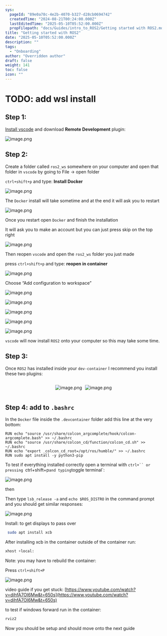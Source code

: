 ```yaml
---
sys:
  pageId: "89e0a78c-4e2b-4070-b327-d28cb0694742"
  createdTime: "2024-08-21T00:24:00.000Z"
  lastEditedTime: "2025-05-10T05:52:00.000Z"
  propFilepath: "docs/Guides/intro_to_ROS2/Getting started with ROS2.md"
title: "Getting started with ROS2"
date: "2025-05-10T05:52:00.000Z"
description: ""
tags:
  - "Onboarding"
author: "Overridden author"
draft: false
weight: 141
toc: false
icon: ""
---
```


# TODO: add wsl install

## Step 1:

[Install vscode](https://code.visualstudio.com/download) and download **Remote Development** plugin:

![image.png](https://prod-files-secure.s3.us-west-2.amazonaws.com/d518164a-d88e-44d1-a4ee-3adb3bd8bce0/efb52993-1881-4a40-b95e-6f020334f022/image.png?X-Amz-Algorithm=AWS4-HMAC-SHA256&X-Amz-Content-Sha256=UNSIGNED-PAYLOAD&X-Amz-Credential=ASIAZI2LB466Q25A3GD6%2F20250705%2Fus-west-2%2Fs3%2Faws4_request&X-Amz-Date=20250705T181022Z&X-Amz-Expires=3600&X-Amz-Security-Token=IQoJb3JpZ2luX2VjED0aCXVzLXdlc3QtMiJGMEQCIENuDt4QG%2F%2FFS53%2BRFzcp%2BY4JvQVmcTCrEGQHEt4%2BUNDAiBBUhZahSFtt1y4ryyEIot9oHKxq16Wae1WSLvVOTbdQCr%2FAwhGEAAaDDYzNzQyMzE4MzgwNSIMF8PjPr23i47xorKQKtwDaqskAg7Rli4hMxyImlZjuiRjSShYOIq59nNCAHl9ZKriFImPzu7jN2SwEnAi6nzbaqiRu65EyzaedwIs2j3PyzJ47%2B9Dge491hQdGPDpreN6XPrKtWLevLVeUyDrdHjWb1n%2FC3aR4F3IGSwZ9iETxvv%2FP2xUgL3BYplCs9PEFyrJ9MP75qyD5v6weq8lghUreuhgI4lB90qt6Xqm56A6lWVAYXXuvSZHqdzJXvyPkP2aPdHyOfemwgiqLNBuf5BaCfIQ%2B6CzGH9xY9jKQMiu2ms72T%2BOrh8DBORntBFyfAPwl%2BVN1zqjsWZzEgBzfI949%2BPKtWigjb5X9HEMWjln3MNp6t4zBpX2lThgsDKZBYfXtAe0UkhTsQXoXfZu8B%2FkemNcFdX7OtmhyVOSTOazEzK2O689bQWIKhX0PlRNO8lQkNo7fIJljp%2BbDkHwijag%2Fpa6CPqlYzkgP1x1sYLadG9kvY5EUGN8i0ARKqDd8VId0Huhl5vf5mTfnNObsKvnULHRXK1QUGpaE%2BNRNu8ooMud%2FO8n96f6uBO73eqUA0LynefqBWx9s8V%2FgSTNRlWCeB40DZvneBn9p53mlMmaxvhYZ5pl%2Bp7prqIvdCZA6fVgazuC4U3zoLeq6Esw1MqkwwY6pgF0Lw%2BJyYWtOMvjSeVC7qmep6lThIj8R6ipyznSssk45eMTDSInibuqz8NEA0H8%2FxRnqd01AUIhu1231A1d05vU8YfkHFeYZaO2Ur6CImxqz7Bjvg826p8vYDVDG2%2Bh4CtAQAjYBb2LVzLS%2BWPKcvG1WlXz3ki9x3%2FoIqElrhZuPRod4vL7SnBwf2uTzba3dwbnkQgFJK5k29oJY6Zf5knvJv8aY7VL&X-Amz-Signature=cf2f5a12bd5cb403edb4d4b0824de49dd43fc045dffd1d0790a0fc14f6f795ab&X-Amz-SignedHeaders=host&x-amz-checksum-mode=ENABLED&x-id=GetObject)

## Step 2:

Create a folder called `ros2_ws` somewhere on your computer and open that folder in `vscode` by going to File → open folder 

`ctrl+shift+p` and type: **Install Docker**

![image.png](https://prod-files-secure.s3.us-west-2.amazonaws.com/d518164a-d88e-44d1-a4ee-3adb3bd8bce0/2269dc0e-1cd5-47ff-bceb-c04ad9b2eab0/image.png?X-Amz-Algorithm=AWS4-HMAC-SHA256&X-Amz-Content-Sha256=UNSIGNED-PAYLOAD&X-Amz-Credential=ASIAZI2LB466Q25A3GD6%2F20250705%2Fus-west-2%2Fs3%2Faws4_request&X-Amz-Date=20250705T181022Z&X-Amz-Expires=3600&X-Amz-Security-Token=IQoJb3JpZ2luX2VjED0aCXVzLXdlc3QtMiJGMEQCIENuDt4QG%2F%2FFS53%2BRFzcp%2BY4JvQVmcTCrEGQHEt4%2BUNDAiBBUhZahSFtt1y4ryyEIot9oHKxq16Wae1WSLvVOTbdQCr%2FAwhGEAAaDDYzNzQyMzE4MzgwNSIMF8PjPr23i47xorKQKtwDaqskAg7Rli4hMxyImlZjuiRjSShYOIq59nNCAHl9ZKriFImPzu7jN2SwEnAi6nzbaqiRu65EyzaedwIs2j3PyzJ47%2B9Dge491hQdGPDpreN6XPrKtWLevLVeUyDrdHjWb1n%2FC3aR4F3IGSwZ9iETxvv%2FP2xUgL3BYplCs9PEFyrJ9MP75qyD5v6weq8lghUreuhgI4lB90qt6Xqm56A6lWVAYXXuvSZHqdzJXvyPkP2aPdHyOfemwgiqLNBuf5BaCfIQ%2B6CzGH9xY9jKQMiu2ms72T%2BOrh8DBORntBFyfAPwl%2BVN1zqjsWZzEgBzfI949%2BPKtWigjb5X9HEMWjln3MNp6t4zBpX2lThgsDKZBYfXtAe0UkhTsQXoXfZu8B%2FkemNcFdX7OtmhyVOSTOazEzK2O689bQWIKhX0PlRNO8lQkNo7fIJljp%2BbDkHwijag%2Fpa6CPqlYzkgP1x1sYLadG9kvY5EUGN8i0ARKqDd8VId0Huhl5vf5mTfnNObsKvnULHRXK1QUGpaE%2BNRNu8ooMud%2FO8n96f6uBO73eqUA0LynefqBWx9s8V%2FgSTNRlWCeB40DZvneBn9p53mlMmaxvhYZ5pl%2Bp7prqIvdCZA6fVgazuC4U3zoLeq6Esw1MqkwwY6pgF0Lw%2BJyYWtOMvjSeVC7qmep6lThIj8R6ipyznSssk45eMTDSInibuqz8NEA0H8%2FxRnqd01AUIhu1231A1d05vU8YfkHFeYZaO2Ur6CImxqz7Bjvg826p8vYDVDG2%2Bh4CtAQAjYBb2LVzLS%2BWPKcvG1WlXz3ki9x3%2FoIqElrhZuPRod4vL7SnBwf2uTzba3dwbnkQgFJK5k29oJY6Zf5knvJv8aY7VL&X-Amz-Signature=1162bb9c1904cbbaf9e35cf43fec9e41695ec1dce9b6758a28d4fb0109c75afe&X-Amz-SignedHeaders=host&x-amz-checksum-mode=ENABLED&x-id=GetObject)

The `Docker` install will take sometime and at the end it will ask you to restart

![image.png](https://prod-files-secure.s3.us-west-2.amazonaws.com/d518164a-d88e-44d1-a4ee-3adb3bd8bce0/ed233f78-be33-4b1f-b89c-9c346c0e961e/image.png?X-Amz-Algorithm=AWS4-HMAC-SHA256&X-Amz-Content-Sha256=UNSIGNED-PAYLOAD&X-Amz-Credential=ASIAZI2LB466Q25A3GD6%2F20250705%2Fus-west-2%2Fs3%2Faws4_request&X-Amz-Date=20250705T181023Z&X-Amz-Expires=3600&X-Amz-Security-Token=IQoJb3JpZ2luX2VjED0aCXVzLXdlc3QtMiJGMEQCIENuDt4QG%2F%2FFS53%2BRFzcp%2BY4JvQVmcTCrEGQHEt4%2BUNDAiBBUhZahSFtt1y4ryyEIot9oHKxq16Wae1WSLvVOTbdQCr%2FAwhGEAAaDDYzNzQyMzE4MzgwNSIMF8PjPr23i47xorKQKtwDaqskAg7Rli4hMxyImlZjuiRjSShYOIq59nNCAHl9ZKriFImPzu7jN2SwEnAi6nzbaqiRu65EyzaedwIs2j3PyzJ47%2B9Dge491hQdGPDpreN6XPrKtWLevLVeUyDrdHjWb1n%2FC3aR4F3IGSwZ9iETxvv%2FP2xUgL3BYplCs9PEFyrJ9MP75qyD5v6weq8lghUreuhgI4lB90qt6Xqm56A6lWVAYXXuvSZHqdzJXvyPkP2aPdHyOfemwgiqLNBuf5BaCfIQ%2B6CzGH9xY9jKQMiu2ms72T%2BOrh8DBORntBFyfAPwl%2BVN1zqjsWZzEgBzfI949%2BPKtWigjb5X9HEMWjln3MNp6t4zBpX2lThgsDKZBYfXtAe0UkhTsQXoXfZu8B%2FkemNcFdX7OtmhyVOSTOazEzK2O689bQWIKhX0PlRNO8lQkNo7fIJljp%2BbDkHwijag%2Fpa6CPqlYzkgP1x1sYLadG9kvY5EUGN8i0ARKqDd8VId0Huhl5vf5mTfnNObsKvnULHRXK1QUGpaE%2BNRNu8ooMud%2FO8n96f6uBO73eqUA0LynefqBWx9s8V%2FgSTNRlWCeB40DZvneBn9p53mlMmaxvhYZ5pl%2Bp7prqIvdCZA6fVgazuC4U3zoLeq6Esw1MqkwwY6pgF0Lw%2BJyYWtOMvjSeVC7qmep6lThIj8R6ipyznSssk45eMTDSInibuqz8NEA0H8%2FxRnqd01AUIhu1231A1d05vU8YfkHFeYZaO2Ur6CImxqz7Bjvg826p8vYDVDG2%2Bh4CtAQAjYBb2LVzLS%2BWPKcvG1WlXz3ki9x3%2FoIqElrhZuPRod4vL7SnBwf2uTzba3dwbnkQgFJK5k29oJY6Zf5knvJv8aY7VL&X-Amz-Signature=b54edf6c58982ed829a6a8232d4dcd6eb0457dc5b5d6d235ff95fbeb50a3588e&X-Amz-SignedHeaders=host&x-amz-checksum-mode=ENABLED&x-id=GetObject)

Once you restart open `Docker` and finish the installation

It will ask you to make an account but you can just press skip on the top right

![image.png](https://prod-files-secure.s3.us-west-2.amazonaws.com/d518164a-d88e-44d1-a4ee-3adb3bd8bce0/21010ad9-1659-4fd9-9f59-9932a09b2a3d/image.png?X-Amz-Algorithm=AWS4-HMAC-SHA256&X-Amz-Content-Sha256=UNSIGNED-PAYLOAD&X-Amz-Credential=ASIAZI2LB466Q25A3GD6%2F20250705%2Fus-west-2%2Fs3%2Faws4_request&X-Amz-Date=20250705T181023Z&X-Amz-Expires=3600&X-Amz-Security-Token=IQoJb3JpZ2luX2VjED0aCXVzLXdlc3QtMiJGMEQCIENuDt4QG%2F%2FFS53%2BRFzcp%2BY4JvQVmcTCrEGQHEt4%2BUNDAiBBUhZahSFtt1y4ryyEIot9oHKxq16Wae1WSLvVOTbdQCr%2FAwhGEAAaDDYzNzQyMzE4MzgwNSIMF8PjPr23i47xorKQKtwDaqskAg7Rli4hMxyImlZjuiRjSShYOIq59nNCAHl9ZKriFImPzu7jN2SwEnAi6nzbaqiRu65EyzaedwIs2j3PyzJ47%2B9Dge491hQdGPDpreN6XPrKtWLevLVeUyDrdHjWb1n%2FC3aR4F3IGSwZ9iETxvv%2FP2xUgL3BYplCs9PEFyrJ9MP75qyD5v6weq8lghUreuhgI4lB90qt6Xqm56A6lWVAYXXuvSZHqdzJXvyPkP2aPdHyOfemwgiqLNBuf5BaCfIQ%2B6CzGH9xY9jKQMiu2ms72T%2BOrh8DBORntBFyfAPwl%2BVN1zqjsWZzEgBzfI949%2BPKtWigjb5X9HEMWjln3MNp6t4zBpX2lThgsDKZBYfXtAe0UkhTsQXoXfZu8B%2FkemNcFdX7OtmhyVOSTOazEzK2O689bQWIKhX0PlRNO8lQkNo7fIJljp%2BbDkHwijag%2Fpa6CPqlYzkgP1x1sYLadG9kvY5EUGN8i0ARKqDd8VId0Huhl5vf5mTfnNObsKvnULHRXK1QUGpaE%2BNRNu8ooMud%2FO8n96f6uBO73eqUA0LynefqBWx9s8V%2FgSTNRlWCeB40DZvneBn9p53mlMmaxvhYZ5pl%2Bp7prqIvdCZA6fVgazuC4U3zoLeq6Esw1MqkwwY6pgF0Lw%2BJyYWtOMvjSeVC7qmep6lThIj8R6ipyznSssk45eMTDSInibuqz8NEA0H8%2FxRnqd01AUIhu1231A1d05vU8YfkHFeYZaO2Ur6CImxqz7Bjvg826p8vYDVDG2%2Bh4CtAQAjYBb2LVzLS%2BWPKcvG1WlXz3ki9x3%2FoIqElrhZuPRod4vL7SnBwf2uTzba3dwbnkQgFJK5k29oJY6Zf5knvJv8aY7VL&X-Amz-Signature=1dceb60d11b8ea83ec798fdc8df91fac3650d5513ba909e2b7143f1339547c51&X-Amz-SignedHeaders=host&x-amz-checksum-mode=ENABLED&x-id=GetObject)

Then reopen `vscode` and open the `ros2_ws` folder you just made

press `ctrl+shift+p` and type: **reopen in container**

![image.png](https://prod-files-secure.s3.us-west-2.amazonaws.com/d518164a-d88e-44d1-a4ee-3adb3bd8bce0/4e93b8c2-41ad-488c-8095-c74205196118/image.png?X-Amz-Algorithm=AWS4-HMAC-SHA256&X-Amz-Content-Sha256=UNSIGNED-PAYLOAD&X-Amz-Credential=ASIAZI2LB466Q25A3GD6%2F20250705%2Fus-west-2%2Fs3%2Faws4_request&X-Amz-Date=20250705T181023Z&X-Amz-Expires=3600&X-Amz-Security-Token=IQoJb3JpZ2luX2VjED0aCXVzLXdlc3QtMiJGMEQCIENuDt4QG%2F%2FFS53%2BRFzcp%2BY4JvQVmcTCrEGQHEt4%2BUNDAiBBUhZahSFtt1y4ryyEIot9oHKxq16Wae1WSLvVOTbdQCr%2FAwhGEAAaDDYzNzQyMzE4MzgwNSIMF8PjPr23i47xorKQKtwDaqskAg7Rli4hMxyImlZjuiRjSShYOIq59nNCAHl9ZKriFImPzu7jN2SwEnAi6nzbaqiRu65EyzaedwIs2j3PyzJ47%2B9Dge491hQdGPDpreN6XPrKtWLevLVeUyDrdHjWb1n%2FC3aR4F3IGSwZ9iETxvv%2FP2xUgL3BYplCs9PEFyrJ9MP75qyD5v6weq8lghUreuhgI4lB90qt6Xqm56A6lWVAYXXuvSZHqdzJXvyPkP2aPdHyOfemwgiqLNBuf5BaCfIQ%2B6CzGH9xY9jKQMiu2ms72T%2BOrh8DBORntBFyfAPwl%2BVN1zqjsWZzEgBzfI949%2BPKtWigjb5X9HEMWjln3MNp6t4zBpX2lThgsDKZBYfXtAe0UkhTsQXoXfZu8B%2FkemNcFdX7OtmhyVOSTOazEzK2O689bQWIKhX0PlRNO8lQkNo7fIJljp%2BbDkHwijag%2Fpa6CPqlYzkgP1x1sYLadG9kvY5EUGN8i0ARKqDd8VId0Huhl5vf5mTfnNObsKvnULHRXK1QUGpaE%2BNRNu8ooMud%2FO8n96f6uBO73eqUA0LynefqBWx9s8V%2FgSTNRlWCeB40DZvneBn9p53mlMmaxvhYZ5pl%2Bp7prqIvdCZA6fVgazuC4U3zoLeq6Esw1MqkwwY6pgF0Lw%2BJyYWtOMvjSeVC7qmep6lThIj8R6ipyznSssk45eMTDSInibuqz8NEA0H8%2FxRnqd01AUIhu1231A1d05vU8YfkHFeYZaO2Ur6CImxqz7Bjvg826p8vYDVDG2%2Bh4CtAQAjYBb2LVzLS%2BWPKcvG1WlXz3ki9x3%2FoIqElrhZuPRod4vL7SnBwf2uTzba3dwbnkQgFJK5k29oJY6Zf5knvJv8aY7VL&X-Amz-Signature=3631af6966496db2522ff5aa91aeb7b1240b8e3e2d517f86cfbb0b4d6cb6e1af&X-Amz-SignedHeaders=host&x-amz-checksum-mode=ENABLED&x-id=GetObject)

Choose “Add configuration to workspace”

![image.png](https://prod-files-secure.s3.us-west-2.amazonaws.com/d518164a-d88e-44d1-a4ee-3adb3bd8bce0/9560b282-5060-4989-ba37-97e7b2c22476/image.png?X-Amz-Algorithm=AWS4-HMAC-SHA256&X-Amz-Content-Sha256=UNSIGNED-PAYLOAD&X-Amz-Credential=ASIAZI2LB466Q25A3GD6%2F20250705%2Fus-west-2%2Fs3%2Faws4_request&X-Amz-Date=20250705T181023Z&X-Amz-Expires=3600&X-Amz-Security-Token=IQoJb3JpZ2luX2VjED0aCXVzLXdlc3QtMiJGMEQCIENuDt4QG%2F%2FFS53%2BRFzcp%2BY4JvQVmcTCrEGQHEt4%2BUNDAiBBUhZahSFtt1y4ryyEIot9oHKxq16Wae1WSLvVOTbdQCr%2FAwhGEAAaDDYzNzQyMzE4MzgwNSIMF8PjPr23i47xorKQKtwDaqskAg7Rli4hMxyImlZjuiRjSShYOIq59nNCAHl9ZKriFImPzu7jN2SwEnAi6nzbaqiRu65EyzaedwIs2j3PyzJ47%2B9Dge491hQdGPDpreN6XPrKtWLevLVeUyDrdHjWb1n%2FC3aR4F3IGSwZ9iETxvv%2FP2xUgL3BYplCs9PEFyrJ9MP75qyD5v6weq8lghUreuhgI4lB90qt6Xqm56A6lWVAYXXuvSZHqdzJXvyPkP2aPdHyOfemwgiqLNBuf5BaCfIQ%2B6CzGH9xY9jKQMiu2ms72T%2BOrh8DBORntBFyfAPwl%2BVN1zqjsWZzEgBzfI949%2BPKtWigjb5X9HEMWjln3MNp6t4zBpX2lThgsDKZBYfXtAe0UkhTsQXoXfZu8B%2FkemNcFdX7OtmhyVOSTOazEzK2O689bQWIKhX0PlRNO8lQkNo7fIJljp%2BbDkHwijag%2Fpa6CPqlYzkgP1x1sYLadG9kvY5EUGN8i0ARKqDd8VId0Huhl5vf5mTfnNObsKvnULHRXK1QUGpaE%2BNRNu8ooMud%2FO8n96f6uBO73eqUA0LynefqBWx9s8V%2FgSTNRlWCeB40DZvneBn9p53mlMmaxvhYZ5pl%2Bp7prqIvdCZA6fVgazuC4U3zoLeq6Esw1MqkwwY6pgF0Lw%2BJyYWtOMvjSeVC7qmep6lThIj8R6ipyznSssk45eMTDSInibuqz8NEA0H8%2FxRnqd01AUIhu1231A1d05vU8YfkHFeYZaO2Ur6CImxqz7Bjvg826p8vYDVDG2%2Bh4CtAQAjYBb2LVzLS%2BWPKcvG1WlXz3ki9x3%2FoIqElrhZuPRod4vL7SnBwf2uTzba3dwbnkQgFJK5k29oJY6Zf5knvJv8aY7VL&X-Amz-Signature=80f82cfdc30e9d756cf87df399808b1b660c0760ea4d436a1ad4326c547ae35b&X-Amz-SignedHeaders=host&x-amz-checksum-mode=ENABLED&x-id=GetObject)

![image.png](https://prod-files-secure.s3.us-west-2.amazonaws.com/d518164a-d88e-44d1-a4ee-3adb3bd8bce0/2ee63f81-886b-48e8-a553-dc6e5eac99e4/image.png?X-Amz-Algorithm=AWS4-HMAC-SHA256&X-Amz-Content-Sha256=UNSIGNED-PAYLOAD&X-Amz-Credential=ASIAZI2LB466Q25A3GD6%2F20250705%2Fus-west-2%2Fs3%2Faws4_request&X-Amz-Date=20250705T181022Z&X-Amz-Expires=3600&X-Amz-Security-Token=IQoJb3JpZ2luX2VjED0aCXVzLXdlc3QtMiJGMEQCIENuDt4QG%2F%2FFS53%2BRFzcp%2BY4JvQVmcTCrEGQHEt4%2BUNDAiBBUhZahSFtt1y4ryyEIot9oHKxq16Wae1WSLvVOTbdQCr%2FAwhGEAAaDDYzNzQyMzE4MzgwNSIMF8PjPr23i47xorKQKtwDaqskAg7Rli4hMxyImlZjuiRjSShYOIq59nNCAHl9ZKriFImPzu7jN2SwEnAi6nzbaqiRu65EyzaedwIs2j3PyzJ47%2B9Dge491hQdGPDpreN6XPrKtWLevLVeUyDrdHjWb1n%2FC3aR4F3IGSwZ9iETxvv%2FP2xUgL3BYplCs9PEFyrJ9MP75qyD5v6weq8lghUreuhgI4lB90qt6Xqm56A6lWVAYXXuvSZHqdzJXvyPkP2aPdHyOfemwgiqLNBuf5BaCfIQ%2B6CzGH9xY9jKQMiu2ms72T%2BOrh8DBORntBFyfAPwl%2BVN1zqjsWZzEgBzfI949%2BPKtWigjb5X9HEMWjln3MNp6t4zBpX2lThgsDKZBYfXtAe0UkhTsQXoXfZu8B%2FkemNcFdX7OtmhyVOSTOazEzK2O689bQWIKhX0PlRNO8lQkNo7fIJljp%2BbDkHwijag%2Fpa6CPqlYzkgP1x1sYLadG9kvY5EUGN8i0ARKqDd8VId0Huhl5vf5mTfnNObsKvnULHRXK1QUGpaE%2BNRNu8ooMud%2FO8n96f6uBO73eqUA0LynefqBWx9s8V%2FgSTNRlWCeB40DZvneBn9p53mlMmaxvhYZ5pl%2Bp7prqIvdCZA6fVgazuC4U3zoLeq6Esw1MqkwwY6pgF0Lw%2BJyYWtOMvjSeVC7qmep6lThIj8R6ipyznSssk45eMTDSInibuqz8NEA0H8%2FxRnqd01AUIhu1231A1d05vU8YfkHFeYZaO2Ur6CImxqz7Bjvg826p8vYDVDG2%2Bh4CtAQAjYBb2LVzLS%2BWPKcvG1WlXz3ki9x3%2FoIqElrhZuPRod4vL7SnBwf2uTzba3dwbnkQgFJK5k29oJY6Zf5knvJv8aY7VL&X-Amz-Signature=fb097259ff8a263b59aa621e865213bc0be451d0a6cfd1ff0fa83476767e6564&X-Amz-SignedHeaders=host&x-amz-checksum-mode=ENABLED&x-id=GetObject)

![image.png](https://prod-files-secure.s3.us-west-2.amazonaws.com/d518164a-d88e-44d1-a4ee-3adb3bd8bce0/ae1580b2-b048-407e-aed9-b584224a7a04/image.png?X-Amz-Algorithm=AWS4-HMAC-SHA256&X-Amz-Content-Sha256=UNSIGNED-PAYLOAD&X-Amz-Credential=ASIAZI2LB466Q25A3GD6%2F20250705%2Fus-west-2%2Fs3%2Faws4_request&X-Amz-Date=20250705T181022Z&X-Amz-Expires=3600&X-Amz-Security-Token=IQoJb3JpZ2luX2VjED0aCXVzLXdlc3QtMiJGMEQCIENuDt4QG%2F%2FFS53%2BRFzcp%2BY4JvQVmcTCrEGQHEt4%2BUNDAiBBUhZahSFtt1y4ryyEIot9oHKxq16Wae1WSLvVOTbdQCr%2FAwhGEAAaDDYzNzQyMzE4MzgwNSIMF8PjPr23i47xorKQKtwDaqskAg7Rli4hMxyImlZjuiRjSShYOIq59nNCAHl9ZKriFImPzu7jN2SwEnAi6nzbaqiRu65EyzaedwIs2j3PyzJ47%2B9Dge491hQdGPDpreN6XPrKtWLevLVeUyDrdHjWb1n%2FC3aR4F3IGSwZ9iETxvv%2FP2xUgL3BYplCs9PEFyrJ9MP75qyD5v6weq8lghUreuhgI4lB90qt6Xqm56A6lWVAYXXuvSZHqdzJXvyPkP2aPdHyOfemwgiqLNBuf5BaCfIQ%2B6CzGH9xY9jKQMiu2ms72T%2BOrh8DBORntBFyfAPwl%2BVN1zqjsWZzEgBzfI949%2BPKtWigjb5X9HEMWjln3MNp6t4zBpX2lThgsDKZBYfXtAe0UkhTsQXoXfZu8B%2FkemNcFdX7OtmhyVOSTOazEzK2O689bQWIKhX0PlRNO8lQkNo7fIJljp%2BbDkHwijag%2Fpa6CPqlYzkgP1x1sYLadG9kvY5EUGN8i0ARKqDd8VId0Huhl5vf5mTfnNObsKvnULHRXK1QUGpaE%2BNRNu8ooMud%2FO8n96f6uBO73eqUA0LynefqBWx9s8V%2FgSTNRlWCeB40DZvneBn9p53mlMmaxvhYZ5pl%2Bp7prqIvdCZA6fVgazuC4U3zoLeq6Esw1MqkwwY6pgF0Lw%2BJyYWtOMvjSeVC7qmep6lThIj8R6ipyznSssk45eMTDSInibuqz8NEA0H8%2FxRnqd01AUIhu1231A1d05vU8YfkHFeYZaO2Ur6CImxqz7Bjvg826p8vYDVDG2%2Bh4CtAQAjYBb2LVzLS%2BWPKcvG1WlXz3ki9x3%2FoIqElrhZuPRod4vL7SnBwf2uTzba3dwbnkQgFJK5k29oJY6Zf5knvJv8aY7VL&X-Amz-Signature=b0e80afcc63ad561c898ceee8ae1df49c5f7ec051104e71806e8f975fe38ec3b&X-Amz-SignedHeaders=host&x-amz-checksum-mode=ENABLED&x-id=GetObject)

![image.png](https://prod-files-secure.s3.us-west-2.amazonaws.com/d518164a-d88e-44d1-a4ee-3adb3bd8bce0/53255b28-f75e-430f-b9e3-c0ac8577e42b/image.png?X-Amz-Algorithm=AWS4-HMAC-SHA256&X-Amz-Content-Sha256=UNSIGNED-PAYLOAD&X-Amz-Credential=ASIAZI2LB466Q25A3GD6%2F20250705%2Fus-west-2%2Fs3%2Faws4_request&X-Amz-Date=20250705T181023Z&X-Amz-Expires=3600&X-Amz-Security-Token=IQoJb3JpZ2luX2VjED0aCXVzLXdlc3QtMiJGMEQCIENuDt4QG%2F%2FFS53%2BRFzcp%2BY4JvQVmcTCrEGQHEt4%2BUNDAiBBUhZahSFtt1y4ryyEIot9oHKxq16Wae1WSLvVOTbdQCr%2FAwhGEAAaDDYzNzQyMzE4MzgwNSIMF8PjPr23i47xorKQKtwDaqskAg7Rli4hMxyImlZjuiRjSShYOIq59nNCAHl9ZKriFImPzu7jN2SwEnAi6nzbaqiRu65EyzaedwIs2j3PyzJ47%2B9Dge491hQdGPDpreN6XPrKtWLevLVeUyDrdHjWb1n%2FC3aR4F3IGSwZ9iETxvv%2FP2xUgL3BYplCs9PEFyrJ9MP75qyD5v6weq8lghUreuhgI4lB90qt6Xqm56A6lWVAYXXuvSZHqdzJXvyPkP2aPdHyOfemwgiqLNBuf5BaCfIQ%2B6CzGH9xY9jKQMiu2ms72T%2BOrh8DBORntBFyfAPwl%2BVN1zqjsWZzEgBzfI949%2BPKtWigjb5X9HEMWjln3MNp6t4zBpX2lThgsDKZBYfXtAe0UkhTsQXoXfZu8B%2FkemNcFdX7OtmhyVOSTOazEzK2O689bQWIKhX0PlRNO8lQkNo7fIJljp%2BbDkHwijag%2Fpa6CPqlYzkgP1x1sYLadG9kvY5EUGN8i0ARKqDd8VId0Huhl5vf5mTfnNObsKvnULHRXK1QUGpaE%2BNRNu8ooMud%2FO8n96f6uBO73eqUA0LynefqBWx9s8V%2FgSTNRlWCeB40DZvneBn9p53mlMmaxvhYZ5pl%2Bp7prqIvdCZA6fVgazuC4U3zoLeq6Esw1MqkwwY6pgF0Lw%2BJyYWtOMvjSeVC7qmep6lThIj8R6ipyznSssk45eMTDSInibuqz8NEA0H8%2FxRnqd01AUIhu1231A1d05vU8YfkHFeYZaO2Ur6CImxqz7Bjvg826p8vYDVDG2%2Bh4CtAQAjYBb2LVzLS%2BWPKcvG1WlXz3ki9x3%2FoIqElrhZuPRod4vL7SnBwf2uTzba3dwbnkQgFJK5k29oJY6Zf5knvJv8aY7VL&X-Amz-Signature=b148a14b68606f941a7a97dc8affb7cdd35d6d62920e538309afe5b32e2c5862&X-Amz-SignedHeaders=host&x-amz-checksum-mode=ENABLED&x-id=GetObject)

![image.png](https://prod-files-secure.s3.us-west-2.amazonaws.com/d518164a-d88e-44d1-a4ee-3adb3bd8bce0/7c562767-5af9-4ffb-97d1-327bcdf4ee00/image.png?X-Amz-Algorithm=AWS4-HMAC-SHA256&X-Amz-Content-Sha256=UNSIGNED-PAYLOAD&X-Amz-Credential=ASIAZI2LB466Q25A3GD6%2F20250705%2Fus-west-2%2Fs3%2Faws4_request&X-Amz-Date=20250705T181023Z&X-Amz-Expires=3600&X-Amz-Security-Token=IQoJb3JpZ2luX2VjED0aCXVzLXdlc3QtMiJGMEQCIENuDt4QG%2F%2FFS53%2BRFzcp%2BY4JvQVmcTCrEGQHEt4%2BUNDAiBBUhZahSFtt1y4ryyEIot9oHKxq16Wae1WSLvVOTbdQCr%2FAwhGEAAaDDYzNzQyMzE4MzgwNSIMF8PjPr23i47xorKQKtwDaqskAg7Rli4hMxyImlZjuiRjSShYOIq59nNCAHl9ZKriFImPzu7jN2SwEnAi6nzbaqiRu65EyzaedwIs2j3PyzJ47%2B9Dge491hQdGPDpreN6XPrKtWLevLVeUyDrdHjWb1n%2FC3aR4F3IGSwZ9iETxvv%2FP2xUgL3BYplCs9PEFyrJ9MP75qyD5v6weq8lghUreuhgI4lB90qt6Xqm56A6lWVAYXXuvSZHqdzJXvyPkP2aPdHyOfemwgiqLNBuf5BaCfIQ%2B6CzGH9xY9jKQMiu2ms72T%2BOrh8DBORntBFyfAPwl%2BVN1zqjsWZzEgBzfI949%2BPKtWigjb5X9HEMWjln3MNp6t4zBpX2lThgsDKZBYfXtAe0UkhTsQXoXfZu8B%2FkemNcFdX7OtmhyVOSTOazEzK2O689bQWIKhX0PlRNO8lQkNo7fIJljp%2BbDkHwijag%2Fpa6CPqlYzkgP1x1sYLadG9kvY5EUGN8i0ARKqDd8VId0Huhl5vf5mTfnNObsKvnULHRXK1QUGpaE%2BNRNu8ooMud%2FO8n96f6uBO73eqUA0LynefqBWx9s8V%2FgSTNRlWCeB40DZvneBn9p53mlMmaxvhYZ5pl%2Bp7prqIvdCZA6fVgazuC4U3zoLeq6Esw1MqkwwY6pgF0Lw%2BJyYWtOMvjSeVC7qmep6lThIj8R6ipyznSssk45eMTDSInibuqz8NEA0H8%2FxRnqd01AUIhu1231A1d05vU8YfkHFeYZaO2Ur6CImxqz7Bjvg826p8vYDVDG2%2Bh4CtAQAjYBb2LVzLS%2BWPKcvG1WlXz3ki9x3%2FoIqElrhZuPRod4vL7SnBwf2uTzba3dwbnkQgFJK5k29oJY6Zf5knvJv8aY7VL&X-Amz-Signature=999ec2376607860ee7ee764852b5142168225e71ff1d451abc9b812b5497db8f&X-Amz-SignedHeaders=host&x-amz-checksum-mode=ENABLED&x-id=GetObject)

`vscode` will now install `ROS2` onto your computer so this may take some time.

## Step 3:

Once `ROS2` has installed inside your `dev-container` I recommend you install these two plugins:

<div style="display: flex;flex-direction: row; column-gap:10px; max-width: 630px;justify-content: center;">
<div>

![image.png](https://prod-files-secure.s3.us-west-2.amazonaws.com/d518164a-d88e-44d1-a4ee-3adb3bd8bce0/3fc3d550-5a54-4ba1-ba6b-faa01cdb7369/image.png?X-Amz-Algorithm=AWS4-HMAC-SHA256&X-Amz-Content-Sha256=UNSIGNED-PAYLOAD&X-Amz-Credential=ASIAZI2LB4667IB6EIBG%2F20250705%2Fus-west-2%2Fs3%2Faws4_request&X-Amz-Date=20250705T181028Z&X-Amz-Expires=3600&X-Amz-Security-Token=IQoJb3JpZ2luX2VjED0aCXVzLXdlc3QtMiJHMEUCIDU3HS%2BboFeHiPMPjHkJgP493YSitVAuBr9x43OQTI23AiEA7R1kk6Cm870fq1rOQWqA6W1EXhHxjWkjZU2OQlxYFrYq%2FwMIRhAAGgw2Mzc0MjMxODM4MDUiDKLbEfrR0cCDoAvrsSrcA69IXpfJvrY%2Fgz4mgIuRV1zwvIeRhT9y8%2FTUqGgb8Ojea52Bb%2Bh6ZDVd0iR85OGPo0xqZ1qZCTKt0R2aRmWSr44kF0N2dhVRvKy7l6pPiIM2LmZZ6ZzrVEy3uBrNnRVKDCMOau%2FV01XdVeATLOR%2BddRD%2Bf0WNI6pymc8TW7%2BCy0J7vdyraF0sg%2BoJJOwOAbOkjkqC8OCoOovBxoIiFjk00beOpLyLIQOu63UPgRAztKO2p0wSoQ1MiQSMQ2q7ODLS9UjO5DHKeFnd72u9hV40OJMQoQ3lFIr1T6c735IdhgBAOy6fC0gglQhK%2BwGfbEhbfezumqi8bwhjNG4p3GKMWasjCPBQ%2Boje0DApb%2BlN31x2zfasWvTLU4O4mG13XvWCBQ6XoCnP%2BWukgwuU6iYHUM4B75O4KhlslEy9UDXTYInVdP1zOnLvDi3kO2xDhdHMt%2F5gsY7ikTvYytXAMqDb7riECISRIFlnmnDBkXhOG0S38edd4mMBZQrQVrEFkaF9cusYyLIzvOueum5AdORx3A60SfvYX9zTndW4Hca5scNfIyQC0j%2BHVsTJ3%2FabN0x2L%2F70v29UzOBZ3pZT2F5nklIMV01my8EtKem6abC6hXtu5lT%2BZMowLJeScycMJ3GpMMGOqUBVjvpt5XvKJ5lRdyBgIbrDJKLzwP%2F4s9RJXgloVpvfvTK0l2IrdKUtgp8Z77MPi1Xjlo6tMCUVUHqZ23cPVGtw%2FSKMiCGlVzMezvjJnDbxsYwwepBjVynIEpq3CZutI8CnoWnfTQi2TrBR5e1aTn3pPKM3RUt7%2FXRm5ilQbynA2uupOUfhpZBZRwYashNEIyH7uWNbo4LKrSXmtPpKtGMasO0g%2B3X&X-Amz-Signature=27f1245459284e729c95a49baa5c128d3fa1e9a7eb1999556ff092a6c5d641bf&X-Amz-SignedHeaders=host&x-amz-checksum-mode=ENABLED&x-id=GetObject)

</div>
<div>

![image.png](https://prod-files-secure.s3.us-west-2.amazonaws.com/d518164a-d88e-44d1-a4ee-3adb3bd8bce0/d994cc66-13c2-4093-a5a3-f84cf4601a82/image.png?X-Amz-Algorithm=AWS4-HMAC-SHA256&X-Amz-Content-Sha256=UNSIGNED-PAYLOAD&X-Amz-Credential=ASIAZI2LB4662ISKONJZ%2F20250705%2Fus-west-2%2Fs3%2Faws4_request&X-Amz-Date=20250705T181028Z&X-Amz-Expires=3600&X-Amz-Security-Token=IQoJb3JpZ2luX2VjED4aCXVzLXdlc3QtMiJHMEUCIBDMUouvYuIz%2F%2BV7aAaVDn8z6zE6ayHsnMMgIQGMMfAhAiEAgQ7MIh4PlJT4vi0JXdZSubvzPrahnPr5mOuyQqvR%2FEIq%2FwMIRxAAGgw2Mzc0MjMxODM4MDUiDD7usa5X99gQs3WsqSrcA2ASPHhBfJjmg4VKrBjTlIGiW2qr8wpqTeFI9hIeZdlh4eSiyXam8LGwKWc%2BJCyQFKcDWoF69obYKTIWR7wFAO8LZMEnus%2BmktzGbwOpsk716VrYs3GbRcFd6s%2BMdzLasWuk%2Bceg9jvkLjJjQpNYqqdBEHYCjMwA8ETJ64vkL00srv3QTsok52%2F6It8RjuBluZZRjV5mK%2BuJYO8gReFt6%2FMi98gVyJ%2Fk5Q1bWZQq2V41%2FSTK37vaVdFlBRz1z%2BUkIZXe2hNFOAmy1m9cseSlXTd1MizpvXrqLskz4fuS%2B%2BVvEnVdh85Jl7tEMyiHSCMT%2BC8Ezd9%2Fy6URjB9F5WOhscCBHGWnpVagM0y%2BSuyXrJQiUI0es4R9f8E32Dzf1VHY1z6EILSKnCWx75x14MPM4hvt9AiESunDlddNK5tI6W9DL4I5ufZiGlKKxyp66P93L7YvgtfKRtwzcj6durvfSq5hwvPq6YTMmxxJmUnf1l7sYyNFmmdTT7qvAXt2TVA1MUrFjtCFwTk7zXVo10yx6SZ3%2FIiyZtMTECBTyoefMc%2BY8HKxMN0mQQch9IeeOu2YcPrXMnEgmiGyEPJqsLj25WYEB%2BF3N9mW51nPovSQQ7kgjwxXPyqRGO3J%2B3NTMNPPpMMGOqUB165pydj3RAURiju9TU4B4BW221O9V1a74yS%2FJuM7EL7cBJv5d02zXSfHVxBOIxCTyJk6K6sMHInoaZGpF9zVx%2Fc0BV6Dpa%2Bqi8aCY3wdFzVw9wiOunIiVQVYU3Sviju%2FKtXwONX1H5D1Ymug1mob97qBpHjLszGSBvCcj41pNWh5IIw%2FWsTNhTaIcr7JZ4B%2BzjU1jv2Gekv3wxhEH2ysmM5zzevN&X-Amz-Signature=b3c8a82c110e542d28483db60f88a17f72188cef47a469bf05b06ac5888d22e5&X-Amz-SignedHeaders=host&x-amz-checksum-mode=ENABLED&x-id=GetObject)

</div>
</div>

## Step 4: add to `.bashrc`

In the `Docker` file inside the `.devcontainer` folder add this line at the very bottom: 

```docker
RUN echo "source /usr/share/colcon_argcomplete/hook/colcon-argcomplete.bash" >> ~/.bashrc
RUN echo "source /usr/share/colcon_cd/function/colcon_cd.sh" >> ~/.bashrc
RUN echo "export _colcon_cd_root=/opt/ros/humble/" >> ~/.bashrc
RUN sudo apt install -y python3-pip 
```

To test if everything installed correctly open a terminal with `ctrl+`` or pressing `ctrl+shift+p` and typing `toggle terminal`:

![image.png](https://prod-files-secure.s3.us-west-2.amazonaws.com/d518164a-d88e-44d1-a4ee-3adb3bd8bce0/6a4943d8-b04e-4c02-9a58-775f3384d1a5/image.png?X-Amz-Algorithm=AWS4-HMAC-SHA256&X-Amz-Content-Sha256=UNSIGNED-PAYLOAD&X-Amz-Credential=ASIAZI2LB466Q25A3GD6%2F20250705%2Fus-west-2%2Fs3%2Faws4_request&X-Amz-Date=20250705T181023Z&X-Amz-Expires=3600&X-Amz-Security-Token=IQoJb3JpZ2luX2VjED0aCXVzLXdlc3QtMiJGMEQCIENuDt4QG%2F%2FFS53%2BRFzcp%2BY4JvQVmcTCrEGQHEt4%2BUNDAiBBUhZahSFtt1y4ryyEIot9oHKxq16Wae1WSLvVOTbdQCr%2FAwhGEAAaDDYzNzQyMzE4MzgwNSIMF8PjPr23i47xorKQKtwDaqskAg7Rli4hMxyImlZjuiRjSShYOIq59nNCAHl9ZKriFImPzu7jN2SwEnAi6nzbaqiRu65EyzaedwIs2j3PyzJ47%2B9Dge491hQdGPDpreN6XPrKtWLevLVeUyDrdHjWb1n%2FC3aR4F3IGSwZ9iETxvv%2FP2xUgL3BYplCs9PEFyrJ9MP75qyD5v6weq8lghUreuhgI4lB90qt6Xqm56A6lWVAYXXuvSZHqdzJXvyPkP2aPdHyOfemwgiqLNBuf5BaCfIQ%2B6CzGH9xY9jKQMiu2ms72T%2BOrh8DBORntBFyfAPwl%2BVN1zqjsWZzEgBzfI949%2BPKtWigjb5X9HEMWjln3MNp6t4zBpX2lThgsDKZBYfXtAe0UkhTsQXoXfZu8B%2FkemNcFdX7OtmhyVOSTOazEzK2O689bQWIKhX0PlRNO8lQkNo7fIJljp%2BbDkHwijag%2Fpa6CPqlYzkgP1x1sYLadG9kvY5EUGN8i0ARKqDd8VId0Huhl5vf5mTfnNObsKvnULHRXK1QUGpaE%2BNRNu8ooMud%2FO8n96f6uBO73eqUA0LynefqBWx9s8V%2FgSTNRlWCeB40DZvneBn9p53mlMmaxvhYZ5pl%2Bp7prqIvdCZA6fVgazuC4U3zoLeq6Esw1MqkwwY6pgF0Lw%2BJyYWtOMvjSeVC7qmep6lThIj8R6ipyznSssk45eMTDSInibuqz8NEA0H8%2FxRnqd01AUIhu1231A1d05vU8YfkHFeYZaO2Ur6CImxqz7Bjvg826p8vYDVDG2%2Bh4CtAQAjYBb2LVzLS%2BWPKcvG1WlXz3ki9x3%2FoIqElrhZuPRod4vL7SnBwf2uTzba3dwbnkQgFJK5k29oJY6Zf5knvJv8aY7VL&X-Amz-Signature=68cf4ef7068191e9c29913ed8f8f2f308675dfe5dcac141b1f4e5c6efb6f30e2&X-Amz-SignedHeaders=host&x-amz-checksum-mode=ENABLED&x-id=GetObject)

then 

Then type `lsb_release -a` and `echo $ROS_DISTRO` in the command prompt and you should get similar responses:

![image.png](https://prod-files-secure.s3.us-west-2.amazonaws.com/d518164a-d88e-44d1-a4ee-3adb3bd8bce0/3e635dec-a805-4e85-8b9e-d000e5b71a4e/image.png?X-Amz-Algorithm=AWS4-HMAC-SHA256&X-Amz-Content-Sha256=UNSIGNED-PAYLOAD&X-Amz-Credential=ASIAZI2LB466Q25A3GD6%2F20250705%2Fus-west-2%2Fs3%2Faws4_request&X-Amz-Date=20250705T181023Z&X-Amz-Expires=3600&X-Amz-Security-Token=IQoJb3JpZ2luX2VjED0aCXVzLXdlc3QtMiJGMEQCIENuDt4QG%2F%2FFS53%2BRFzcp%2BY4JvQVmcTCrEGQHEt4%2BUNDAiBBUhZahSFtt1y4ryyEIot9oHKxq16Wae1WSLvVOTbdQCr%2FAwhGEAAaDDYzNzQyMzE4MzgwNSIMF8PjPr23i47xorKQKtwDaqskAg7Rli4hMxyImlZjuiRjSShYOIq59nNCAHl9ZKriFImPzu7jN2SwEnAi6nzbaqiRu65EyzaedwIs2j3PyzJ47%2B9Dge491hQdGPDpreN6XPrKtWLevLVeUyDrdHjWb1n%2FC3aR4F3IGSwZ9iETxvv%2FP2xUgL3BYplCs9PEFyrJ9MP75qyD5v6weq8lghUreuhgI4lB90qt6Xqm56A6lWVAYXXuvSZHqdzJXvyPkP2aPdHyOfemwgiqLNBuf5BaCfIQ%2B6CzGH9xY9jKQMiu2ms72T%2BOrh8DBORntBFyfAPwl%2BVN1zqjsWZzEgBzfI949%2BPKtWigjb5X9HEMWjln3MNp6t4zBpX2lThgsDKZBYfXtAe0UkhTsQXoXfZu8B%2FkemNcFdX7OtmhyVOSTOazEzK2O689bQWIKhX0PlRNO8lQkNo7fIJljp%2BbDkHwijag%2Fpa6CPqlYzkgP1x1sYLadG9kvY5EUGN8i0ARKqDd8VId0Huhl5vf5mTfnNObsKvnULHRXK1QUGpaE%2BNRNu8ooMud%2FO8n96f6uBO73eqUA0LynefqBWx9s8V%2FgSTNRlWCeB40DZvneBn9p53mlMmaxvhYZ5pl%2Bp7prqIvdCZA6fVgazuC4U3zoLeq6Esw1MqkwwY6pgF0Lw%2BJyYWtOMvjSeVC7qmep6lThIj8R6ipyznSssk45eMTDSInibuqz8NEA0H8%2FxRnqd01AUIhu1231A1d05vU8YfkHFeYZaO2Ur6CImxqz7Bjvg826p8vYDVDG2%2Bh4CtAQAjYBb2LVzLS%2BWPKcvG1WlXz3ki9x3%2FoIqElrhZuPRod4vL7SnBwf2uTzba3dwbnkQgFJK5k29oJY6Zf5knvJv8aY7VL&X-Amz-Signature=a2c4a4e62f50665c26d7837399b6e0cee7f73a59aaac0cfb04e0a64ad3adabcc&X-Amz-SignedHeaders=host&x-amz-checksum-mode=ENABLED&x-id=GetObject)

Install:  to get displays to pass over

```bash
 sudo apt install xcb
```

After installing xcb in the container outside of the container run:

```python
xhost +local:
```

Note: you may have to rebuild the container:

Press `ctrl+shift+P`

![image.png](https://prod-files-secure.s3.us-west-2.amazonaws.com/d518164a-d88e-44d1-a4ee-3adb3bd8bce0/6c2be660-2618-4c38-9c26-53554f7a0b7b/image.png?X-Amz-Algorithm=AWS4-HMAC-SHA256&X-Amz-Content-Sha256=UNSIGNED-PAYLOAD&X-Amz-Credential=ASIAZI2LB466Q25A3GD6%2F20250705%2Fus-west-2%2Fs3%2Faws4_request&X-Amz-Date=20250705T181023Z&X-Amz-Expires=3600&X-Amz-Security-Token=IQoJb3JpZ2luX2VjED0aCXVzLXdlc3QtMiJGMEQCIENuDt4QG%2F%2FFS53%2BRFzcp%2BY4JvQVmcTCrEGQHEt4%2BUNDAiBBUhZahSFtt1y4ryyEIot9oHKxq16Wae1WSLvVOTbdQCr%2FAwhGEAAaDDYzNzQyMzE4MzgwNSIMF8PjPr23i47xorKQKtwDaqskAg7Rli4hMxyImlZjuiRjSShYOIq59nNCAHl9ZKriFImPzu7jN2SwEnAi6nzbaqiRu65EyzaedwIs2j3PyzJ47%2B9Dge491hQdGPDpreN6XPrKtWLevLVeUyDrdHjWb1n%2FC3aR4F3IGSwZ9iETxvv%2FP2xUgL3BYplCs9PEFyrJ9MP75qyD5v6weq8lghUreuhgI4lB90qt6Xqm56A6lWVAYXXuvSZHqdzJXvyPkP2aPdHyOfemwgiqLNBuf5BaCfIQ%2B6CzGH9xY9jKQMiu2ms72T%2BOrh8DBORntBFyfAPwl%2BVN1zqjsWZzEgBzfI949%2BPKtWigjb5X9HEMWjln3MNp6t4zBpX2lThgsDKZBYfXtAe0UkhTsQXoXfZu8B%2FkemNcFdX7OtmhyVOSTOazEzK2O689bQWIKhX0PlRNO8lQkNo7fIJljp%2BbDkHwijag%2Fpa6CPqlYzkgP1x1sYLadG9kvY5EUGN8i0ARKqDd8VId0Huhl5vf5mTfnNObsKvnULHRXK1QUGpaE%2BNRNu8ooMud%2FO8n96f6uBO73eqUA0LynefqBWx9s8V%2FgSTNRlWCeB40DZvneBn9p53mlMmaxvhYZ5pl%2Bp7prqIvdCZA6fVgazuC4U3zoLeq6Esw1MqkwwY6pgF0Lw%2BJyYWtOMvjSeVC7qmep6lThIj8R6ipyznSssk45eMTDSInibuqz8NEA0H8%2FxRnqd01AUIhu1231A1d05vU8YfkHFeYZaO2Ur6CImxqz7Bjvg826p8vYDVDG2%2Bh4CtAQAjYBb2LVzLS%2BWPKcvG1WlXz3ki9x3%2FoIqElrhZuPRod4vL7SnBwf2uTzba3dwbnkQgFJK5k29oJY6Zf5knvJv8aY7VL&X-Amz-Signature=2b805f424deb7ab64d646dfb3c9687ce2b63499419e66fecc32044af9c00e0a8&X-Amz-SignedHeaders=host&x-amz-checksum-mode=ENABLED&x-id=GetObject)

video guide if you get stuck: [https://www.youtube.com/watch?v=dihfA7Ol6Mw&t=650s](https://www.youtube.com/watch?v=dihfA7Ol6Mw&t=650s)

to test if windows forward run in the container:

```bash
rviz2
```

Now you should be setup and should move onto the next guide 
